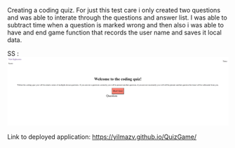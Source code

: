 Creating a coding quiz. For just this test care i only created two questions and
was able to interate through the questions and answer list. I was able to subtract time when a question is marked wrong and then also i was able to have and end game function that records the user name and saves it local data.

SS : ![Image of website](ss.png)

Link to deployed application: https://yilmazv.github.io/QuizGame/
